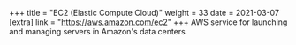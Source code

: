 +++
title = "EC2 (Elastic Compute Cloud)"
weight = 33
date = 2021-03-07
[extra]
link = "https://aws.amazon.com/ec2"
+++
AWS service for launching and managing servers in Amazon's data centers


